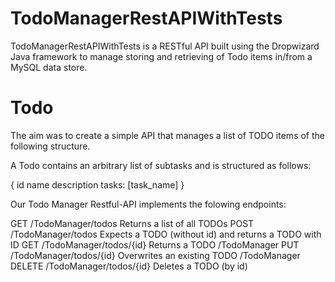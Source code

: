 # TodoManagerRestAPIWithTests
TodoManagerRestAPIWithTests is a RESTful API built using the Dropwizard Java framework to manage storing and retrieving of Todo items in/from a MySQL data store.

# Todo
The aim was to create a simple API that manages a list of TODO items of the following structure.

A Todo contains an arbitrary list of subtasks and is structured as follows:

{
  id
  name
  description
  tasks: [task_name]
}

Our Todo Manager Restful-API implements the folowing endpoints:

GET	/TodoManager/todos	Returns a list of all TODOs 
POST	/TodoManager/todos	Expects a TODO (without id) and returns a TODO with ID
GET	/TodoManager/todos/{id}	Returns a TODO /TodoManager
PUT	/TodoManager/todos/{id}	Overwrites an existing TODO /TodoManager
DELETE	/TodoManager/todos/{id}	Deletes a TODO (by id)
